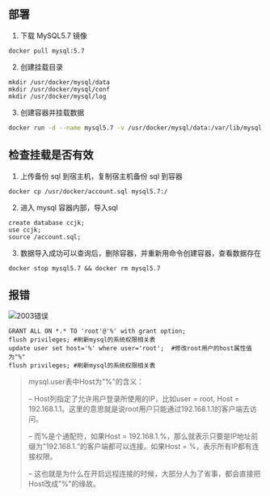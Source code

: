 ## 部署

1. 下载 MySQL5.7 镜像

```mysql5
docker pull mysql:5.7
```

2. 创建挂载目录

```
mkdir /usr/docker/mysql/data
mkdir /usr/docker/mysql/conf
mkdir /usr/docker/mysql/log
```

3. 创建容器并挂载数据

```bash
docker run -d --name mysql5.7 -v /usr/docker/mysql/data:/var/lib/mysql -v /usr/docker/mysql/conf:/etc/mysql -v /usr/docker/mysql/log:/var/log/mysql -p 3306:3306 -e TZ=Asiz/Shanghai -e MYSQL_ROOT_PASSWORD=mysql mysql:5.7.37 --character-set-server=utf8mb4 --collation-server=utf8mb4_general_ci
```

## 检查挂载是否有效

1. 上传备份 sql 到宿主机，复制宿主机备份 sql 到容器

```
docker cp /usr/docker/account.sql mysql5.7:/
```

2. 进入 mysql 容器内部，导入sql

```
create database ccjk;
use ccjk;
source /account.sql;
```

3. 数据导入成功可以查询后，删除容器，并重新用命令创建容器，查看数据存在

```
docker stop mysql5.7 && docker rm mysql5.7
```

## 报错
![2003错误](http://cdn.liancode.top/img/20220726160414.png)

```
GRANT ALL ON *.* TO 'root'@'%' with grant option;
flush privileges; #刷新mysql的系统权限相关表
update user set host='%' where user='root';  #修改root用户的host属性值为"%"
flush privileges; #刷新mysql的系统权限相关表
```

> mysql.user表中Host为"%"的含义：
> 
> – Host列指定了允许用户登录所使用的IP，比如user = root, Host = 192.168.1.1。这里的意思就是说root用户只能通过192.168.1.1的客户端去访问。
> 
> – 而%是个通配符，如果Host = 192.168.1.%，那么就表示只要是IP地址前缀为"192.168.1.“的客户端都可以连接。如果Host = %，表示所有IP都有连接权限。
> 
> – 这也就是为什么在开启远程连接的时候，大部分人为了省事，都会直接把Host改成”%"的缘故。